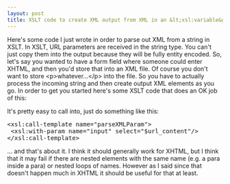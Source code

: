 ```yaml
---
layout: post
title: XSLT code to create XML output from XML in an &lt;xsl:variable&gt; 
---
```

<p>Here's some code I just wrote in order to parse out XML from a string in XSLT. In XSLT, URL parameters are received in the string type. You can't just copy them into the output because they will be fully entity encoded. So, let's say you wanted to have a form field where someone could enter XHTML, and then you'd store that into an XML file. Of course you don't want to store &lt;p&gt;whatever...&lt;/p&gt; into the file. So you have to actually process the incoming string and then create output XML elements as you go. In order to get you started here's some XSLT code that does an OK job of this: </p><p>It's pretty easy to call into, just do something like this: </p><pre>&lt;xsl:call-template name="parseXMLParam"&gt;<br />&#160;&lt;xsl:with-param name="input" select="$url_content"/&gt; <br />&lt;/xsl:call-template&gt; </pre><p>... and that's about it. I think it should generally work for XHTML, but I think that it may fail if there are nested elements with the same name (e.g. a para inside a para) or nested loops of names. However as I said since that doesn't happen much in XHTML it should be useful for that at least. </p>
